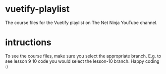 # vuetify-playlist
The course files for the Vuetify playlist on The Net Ninja YouTube channel.

# intructions
To see the course files, make sure you select the appropriate branch. E.g. to see lesson 9 10 code you would select the lesson-10 branch.
Happy coding :)
